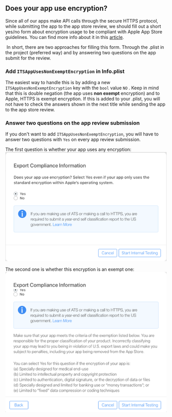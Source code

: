 ## Does your app use encryption?

​Since all of our apps make API calls through the secure HTTPS protocol, while submitting the app to the app store review, we should fill out a short yes/no form about encryption usage to be compliant with Apple App Store guidelines. You can find more info about it in this [article](https://medium.com/@cocoanetics/itunes-connect-encryption-info-425549800870).

​	In short, there are two approaches for filling this form. Through the .plist in the project (preferred way) and by answering two questions on the app submit for the review.

### Add `ITSAppUsesNonExemptEncryption` in Info.plist

The easiest way to handle this is by adding a new `ITSAppUsesNonExemptEncryption` key with the `bool` value `NO` . Keep in mind that this is double negation (the app uses **non exempt** encryption) and to Apple, HTTPS is exempt encryption. If this is added to your .plist, you will not have to check the answers shown in the next title while sending the app to the app store review.

### Answer two questions on the app review submission

If you don't want to add `ITSAppUsesNonExemptEncryption`, you will have to answer two questions with `Yes` on every app review submission.

The first question is whether your app uses any encryption:
![export-compliance-1](/img/export-compliance-1.png)

The second one is whether this encryption is an exempt one:
![export-compliance-1](/img/export-compliance-2.png)
